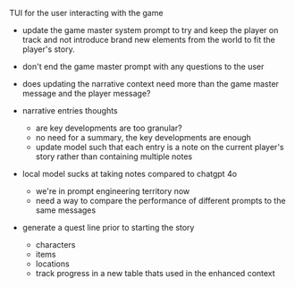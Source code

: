 TUI for the user interacting with the game

- update the game master system prompt to try and keep the player on track and not introduce brand new elements from the world to fit the player's story.

- don't end the game master prompt with any questions to the user

- does updating the narrative context need more than the game master message and the player message?

- narrative entries thoughts
  - are key developments are too granular?
  - no need for a summary, the key developments are enough
  - update model such that each entry is a note on the current player's story rather than containing multiple notes

- local model sucks at taking notes compared to chatgpt 4o
  - we're in prompt engineering territory now
  - need a way to compare the performance of different prompts to the same messages

- generate a quest line prior to starting the story
  - characters
  - items
  - locations
  - track progress in a new table thats used in the enhanced context
